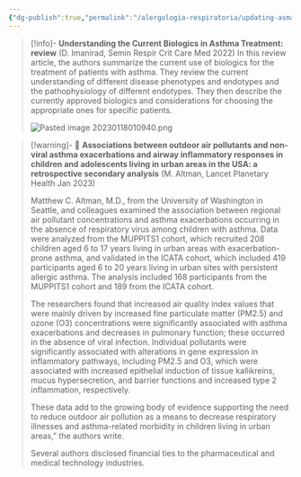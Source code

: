 ```yaml
---
{"dg-publish":true,"permalink":"/alergologia-respiratoria/updating-asma-a-partir-de-2022/"}
---
```




>[!info]- **Understanding the Current Biologics in Asthma Treatment: review** (D. Imanirad, Semin Respir Crit Care Med 2022)
>In this review article, the authors summarize the current use of biologics for the treatment of patients with asthma. They review the current understanding of different disease phenotypes and endotypes and the pathophysiology of different endotypes. They then describe the currently approved biologics and considerations for choosing the appropriate ones for specific patients.
>
>![Pasted image 20230118010940.png](/img/user/zzzImagens%20em%20texto/Pasted%20image%2020230118010940.png)
>


>[!warning]- 📰 **Associations between outdoor air pollutants and non-viral asthma exacerbations and airway inflammatory responses in children and adolescents living in urban areas in the USA: a retrospective secondary analysis** (M. Altman, Lancet Planetary Health Jan 2023)
>
> Matthew C. Altman, M.D., from the University of Washington in Seattle, and colleagues examined the association between regional air pollutant concentrations and asthma exacerbations occurring in the absence of respiratory virus among children with asthma. Data were analyzed from the MUPPITS1 cohort, which recruited 208 children aged 6 to 17 years living in urban areas with exacerbation-prone asthma, and validated in the ICATA cohort, which included 419 participants aged 6 to 20 years living in urban sites with persistent allergic asthma. The analysis included 168 participants from the MUPPITS1 cohort and 189 from the ICATA cohort.
>
> The researchers found that increased air quality index values that were mainly driven by increased fine particulate matter (PM2.5) and ozone (O3) concentrations were significantly associated with asthma exacerbations and decreases in pulmonary function; these occurred in the absence of viral infection. Individual pollutants were significantly associated with alterations in gene expression in inflammatory pathways, including PM2.5 and O3, which were associated with increased epithelial induction of tissue kallikreins, mucus hypersecretion, and barrier functions and increased type 2 inflammation, respectively.
>
> These data add to the growing body of evidence supporting the need to reduce outdoor air pollution as a means to decrease respiratory illnesses and asthma-related morbidity in children living in urban areas," the authors write.
>
> Several authors disclosed financial ties to the pharmaceutical and medical technology industries.
